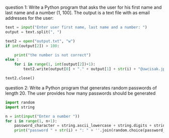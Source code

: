 question 1: Write a Python program that asks the user for his first name and last name and a number (1, 100]. The output is a text file with as email addresses for the user:

```.py
text = input("Enter user first name, last name and a number: ")
output = text.split(", ")

text2 = open("output.txt", "w")
if int(output[2]) > 100:

    print("the number is not correct")
else :
    for i in range(1, int(output[2])+1):
        text2.write(output[0] + "." + output[1] + str(i) + "@uwcisak.jp\n")

text2.close()
```

question 2: Write a Python program that generates random passwords of length 20. The user provides how many passwords should be generated

```.py 
import random
import string

n = int(input("Enter a number "))
for i in range(1, n+1):
    password_character = string.ascii_lowercase + string.digits + string.punctuation
    print("password " + str(i) + ": " + ''.join(random.choice(password_character) for a in range(20)))

```
